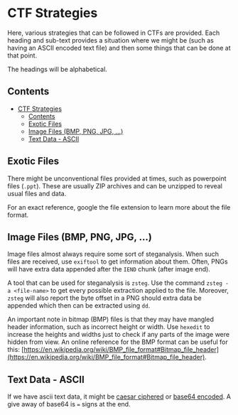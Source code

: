 # CTF Strategies

Here, various strategies that can be followed in CTFs are provided. Each heading and sub-text provides a situation where we might be (such as having an ASCII encoded text file) and then some things that can be done at that point.

The headings will be alphabetical.

## Contents

- [CTF Strategies](#ctf-strategies)
  - [Contents](#contents)
  - [Exotic Files](#exotic-files)
  - [Image Files (BMP, PNG, JPG, ...)](#image-files-bmp-png-jpg-)
  - [Text Data - ASCII](#text-data---ascii)

## Exotic Files

There might be unconventional files provided at times, such as powerpoint files (`.ppt`). These are usually ZIP archives and can be unzipped to reveal usual files and data.

For an exact reference, google the file extension to learn more about the file format.

## Image Files (BMP, PNG, JPG, ...)

Image files almost always require some sort of steganalysis. When such files are received, use `exiftool` to get information about them. Often, PNGs will have extra data appended after the `IEND` chunk (after image end).

A tool that can be used for steganalysis is `zsteg`. Use the command `zsteg -a <file-name>` to get every possible extraction applied to the file. Moreover, `zsteg` will also report the byte offset in a PNG should extra data be appended which then can be extracted using `dd`.

An important note in bitmap (BMP) files is that they may have mangled header information, such as incorrect height or width. Use `hexedit` to increase the heights and widths just to check if any parts of the image were hidden from view. An online reference for the BMP format can be useful for this: [https://en.wikipedia.org/wiki/BMP_file_format#Bitmap_file_header](https://en.wikipedia.org/wiki/BMP_file_format#Bitmap_file_header).

## Text Data - ASCII

If we have ascii text data, it might be [caesar ciphered](https://cryptii.com/pipes/caesar-cipher) or [base64 encoded](https://www.base64decode.org/). A give away of base64 is `=` signs at the end.
